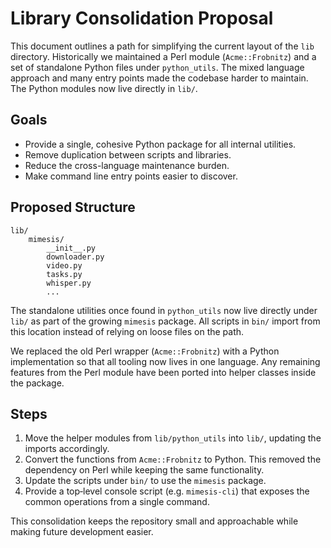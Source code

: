 # Library Consolidation Proposal

This document outlines a path for simplifying the current layout of the
`lib` directory.  Historically we maintained a Perl module (`Acme::Frobnitz`)
and a set of standalone Python files under `python_utils`.  The mixed language
approach and many entry points made the codebase harder to maintain.  The
Python modules now live directly in `lib/`.

## Goals

* Provide a single, cohesive Python package for all internal utilities.
* Remove duplication between scripts and libraries.
* Reduce the cross-language maintenance burden.
* Make command line entry points easier to discover.

## Proposed Structure

```
lib/
    mimesis/
        __init__.py
        downloader.py
        video.py
        tasks.py
        whisper.py
        ...
```

The standalone utilities once found in `python_utils` now live directly under
`lib/` as part of the growing `mimesis` package.  All scripts in `bin/`
import from this location instead of relying on loose files on the path.

We replaced the old Perl wrapper (`Acme::Frobnitz`) with a Python
implementation so that all tooling now lives in one language.  Any
remaining features from the Perl module have been ported into helper
classes inside the package.

## Steps

1. Move the helper modules from `lib/python_utils` into `lib/`, updating the
   imports accordingly.
2. Convert the functions from `Acme::Frobnitz` to Python.  This removed the
   dependency on Perl while keeping the same functionality.
3. Update the scripts under `bin/` to use the `mimesis` package.
4. Provide a top‑level console script (e.g. `mimesis-cli`) that exposes the
   common operations from a single command.

This consolidation keeps the repository small and approachable while making
future development easier.

